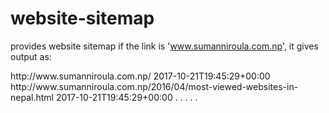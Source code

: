 # website-sitemap
provides website sitemap
if the link is 'www.sumanniroula.com.np', it gives output as:


<url>
  <loc>http://www.sumanniroula.com.np/</loc>
  <lastmod>2017-10-21T19:45:29+00:00</lastmod>

</url>
<url>
  <loc>http://www.sumanniroula.com.np/2016/04/most-viewed-websites-in-nepal.html</loc>
  <lastmod>2017-10-21T19:45:29+00:00</lastmod>
</url>
.
.
.
.
.
